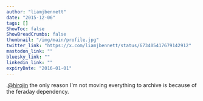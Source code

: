 ```yaml
---
author: "liamjbennett"
date: "2015-12-06"
tags: []
ShowToc: false
ShowBreadCrumbs: false
thumbnail: "/img/main/profile.jpg"
twitter_link: "https://x.com/liamjbennett/status/673405417679142912"
mastodon_link: ""
bluesky_link: ""
linkedin_link: ""
expiryDate: "2016-01-01"
---
```


.[@hirojin](https://x.com/hirojin) the only reason I'm not moving everything to archive is because of the feraday dependency.

